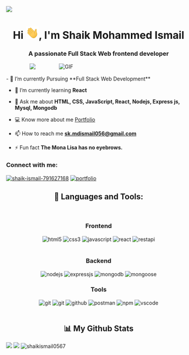 <img align="center" src="https://capsule-render.vercel.app/api?type=waving&amp;color=timeGradient&amp" data-canonical-src="https://capsule-render.vercel.app/api?type=waving&amp;color=timeGradient&amp;height=150&amp;section=header&amp;text=You%20Found%20Me,%20Awesome!&amp;fontSize=35&amp;fontAlignY=20&amp;desc=...Know%20a%20little%20about%20me.&amp;descSize=20&amp;descAlignY=45&amp;animation=twinkling" style="max-width: 100%;">
<h1 align="center">Hi <img src="https://raw.githubusercontent.com/ABSphreak/ABSphreak/master/gifs/Hi.gif" width="35">, I'm Shaik Mohammed Ismail</h1>
<h3 align="center">A passionate Full Stack Web frontend developer</h3>
<img align="right" alt="GIF" src="https://gifimage.net/wp-content/uploads/2018/06/trabajo-gif-4.gif" width="360"/>
<p align="center">
  <a href="https://github.com/DenverCoder1/readme-typing-svg">
    <img src="https://readme-typing-svg.demolab.com/?lines=hi! My self Ismail 🏽; I am a Full-stack%20web%20developer 🏻‍💻; interested in Web Browsing🏃‍♂️♂️;Curious%20to%20learn%20new%20things !&font=Fira%20Code&center=true&width=440&height=45&color=#57bcf7&vCenter=true&size=22&pause=1000"></a>
</p>

<div>
- 🔭 I’m currently Pursuing **Full Stack Web Development**

- 🌱 I’m currently learning **React**

- 💬 Ask me about **HTML, CSS, JavaScript, React, Nodejs, Express js, Mysql, Mongodb**
  
- 💻 Know more about me [Portfolio](https://ShaikIsmail0567.github.io)
  
- 📫 How to reach me **sk.mdismail056@gmail.com**

- ⚡ Fun fact **The Mona Lisa has no eyebrows.**
</div>
  




<h3 align="left">Connect with me:</h3>
<p align="left">
<a href="https://linkedin.com/in/shaik-ismail-791627168" target="blank"><img align="center" src="https://raw.githubusercontent.com/rahuldkjain/github-profile-readme-generator/master/src/images/icons/Social/linked-in-alt.svg" alt="shaik-ismail-791627168" height="30" width="40" /></a>
  <a href="https://ShaikIsmail0567.github.io/" target="_blank"><img align="center" src="https://raw.githubusercontent.com/rahuldkjain/github-profile-readme-generator/master/src/images/icons/Social/github.svg" alt="portfolio" height="30" width="40" /></a>

</p>

<h2 align="center">🚀 Languages and Tools:</h2>
<br/>
<div align="center">
 
 <div align="center"><h3 align="center">Frontend</h3>
 
<img src="https://img.shields.io/badge/html5-%23E34F26.svg?style=for-the-badge&logo=html5&logoColor=white" align="center" alt="html5">
<img src = "https://img.shields.io/badge/css3-%231572B6.svg?style=for-the-badge&logo=css3&logoColor=white" align="center" alt="css3">
<img src ="https://img.shields.io/badge/javascript-%23323330.svg?style=for-the-badge&logo=javascript&logoColor=%23F7DF1E" align="center" alt="javascript">
<img src ="https://camo.githubusercontent.com/268ac512e333b69600eb9773a8f80b7a251f4d6149642a50a551d4798183d621/68747470733a2f2f696d672e736869656c64732e696f2f62616467652f52656163742d3230323332413f7374796c653d666f722d7468652d6261646765266c6f676f3d7265616374266c6f676f436f6c6f723d363144414642" align="center" alt="react">
  <img src="https://img.shields.io/badge/rest api-%23000000.svg?style=for-the-badge&logo=flask&logoColor=white" align="center" alt="restapi"/>
<br/>

</div>
 <br/>
  <div align="center"><h3 align="center">Backend</h3> 

<img src="https://img.shields.io/badge/Node.js-339933?style=for-the-badge&logo=nodedotjs&logoColor=white" align="center" alt="nodejs" />
<img src="https://img.shields.io/badge/Express.js-000000?style=for-the-badge&logo=express&logoColor=white" align="center" alt="expressjs"/>
<img src="https://img.shields.io/badge/MongoDB-4EA94B?style=for-the-badge&logo=mongodb&logoColor=white" align="center" alt="mongodb"/>
<img src="https://img.shields.io/badge/mongoose-%2300f.svg?style=for-the-badge&logo=fastify&logoColor=white" align="center" alt="mongoose"/>
 </div>
  
  <div align="center"><h3 align="center">Tools</h3> 
 
   <img src="https://img.shields.io/badge/heroku-%23430098.svg?style=for-the-badge&logo=heroku&logoColor=white" align="center" alt="git"/>
   <img src="https://img.shields.io/badge/netlify-%23000000.svg?style=for-the-badge&logo=netlify&logoColor=#00C7B7" align="center" alt="git"/>

<img src="https://img.shields.io/badge/GitHub-100000?style=for-the-badge&logo=github&logoColor=white"  align="center" alt="github"/>
<img src ="https://img.shields.io/badge/Postman-FF6C37?style=for-the-badge&logo=postman&logoColor=white" align="center" alt="postman">
<img src = "https://img.shields.io/badge/NPM-%23000000.svg?style=for-the-badge&logo=npm&logoColor=white" align="center" alt="npm">
   <img src="https://img.shields.io/badge/Visual%20Studio-5C2D91.svg?style=for-the-badge&logo=visual-studio&logoColor=white"  align="center" alt="vscode"/>
   <br/>
   <br/>
 </div>
</div>
<h2 align="center">📊 My Github Stats</h2>
<p> <img src="http://github-profile-summary-cards.vercel.app/api/cards/profile-details?username=ShaikIsmail0567&theme=solarized_dark">
 <img src="http://github-profile-summary-cards.vercel.app/api/cards/repos-per-language?username=ShaikIsmail0567&theme=solarized_dark">
<img src="https://github-readme-streak-stats.herokuapp.com/?user=shaikismail0567&" alt="shaikismail0567" />
</p>


